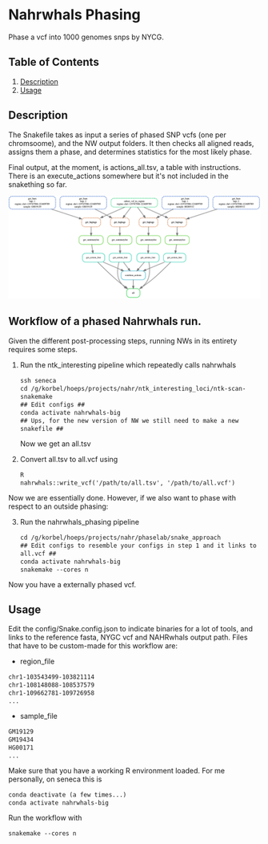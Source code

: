 # Nahrwhals Phasing 

Phase a vcf into 1000 genomes snps by NYCG.

## Table of Contents

1. [Description](#Description)
2. [Usage](#Usage)

## Description

The Snakefile takes as input a series of phased SNP vcfs (one per chromsoome), and the NW output folders. 
It then checks all aligned reads, assigns them a phase, and determines statistics for the most likely phase. 

Final output, at the moment, is actions_all.tsv, a table with instructions. There is an execute_actions somewhere but it's not included in the snakething so far. 

<img src="https://github.com/WHops/nahrwhals_phasing/blob/main/dag_one_region.png?raw=true">

## Workflow of a phased Nahrwhals run.

Given the different post-processing steps, running NWs in its entirety requires some steps. 

1) Run the ntk_interesting pipeline which repeatedly calls nahrwhals
   ```
   ssh seneca
   cd /g/korbel/hoeps/projects/nahr/ntk_interesting_loci/ntk-scan-snakemake
   ## Edit configs ##
   conda activate nahrwhals-big
   ## Ups, for the new version of NW we still need to make a new snakefile ##
   ```

    Now we get an all.tsv

2) Convert all.tsv to all.vcf using
   ```
   R
   nahrwhals::write_vcf('/path/to/all.tsv', '/path/to/all.vcf')
   ```

Now we are essentially done. However, if we also want to phase with respect to an outside phasing:

3) Run the nahrwhals_phasing pipeline
   ```
   cd /g/korbel/hoeps/projects/nahr/phaselab/snake_approach
   ## Edit configs to resemble your configs in step 1 and it links to all.vcf ##
   conda activate nahrwhals-big
   snakemake --cores n
   ```

Now you have a externally phased vcf.


## Usage

Edit the config/Snake.config.json to indicate binaries for a lot of tools, and links to the reference fasta, NYGC vcf and NAHRwhals output path. Files that have to be custom-made for this workflow are: 

- region_file
```
chr1-103543499-103821114
chr1-108148088-108537579
chr1-109662781-109726958
...
```

- sample_file
```
GM19129
GM19434
HG00171
...
```

Make sure that you have a working R environment loaded. For me personally, on seneca this is
```
conda deactivate (a few times...)
conda activate nahrwhals-big
```

Run the workflow with 

```
snakemake --cores n
```

